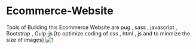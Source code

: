 # Ecommerce-Website
Tools of Building this Ecommerce Website are pug , sass , javascript , Bootstrap , Gulp-js [to optimize coding of css , html , js  and to minmize the size of images]
![1](https://user-images.githubusercontent.com/71345608/220849625-9ab1d777-06a9-490c-a69e-814edf047e00.jpeg)
